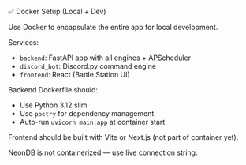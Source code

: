 ✅ Docker Setup (Local + Dev)

Use Docker to encapsulate the entire app for local development.

Services:
- `backend`: FastAPI app with all engines + APScheduler
- `discord_bot`: Discord.py command engine
- `frontend`: React (Battle Station UI)

Backend Dockerfile should:
- Use Python 3.12 slim
- Use `poetry` for dependency management
- Auto-run `uvicorn main:app` at container start

Frontend should be built with Vite or Next.js (not part of container yet).

NeonDB is not containerized — use live connection string.